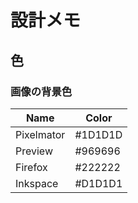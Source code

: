 # 設計メモ

## 色

### 画像の背景色

| Name       | Color   |
|------------|---------|
| Pixelmator | #1D1D1D |
| Preview    | #969696 |
| Firefox    | #222222 |
| Inkspace   | #D1D1D1 |

